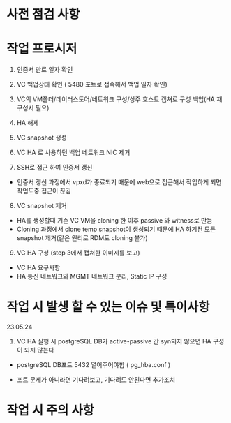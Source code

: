 # 사전 점검 사항

# 작업 프로시저
1. 인증서 만료 일자 확인
2. VC 백업상태 확인 ( 5480 포트로 접속해서 백업 일자 확인)
   
3. VC의 VM폴더/데이터스토어/네트워크 구성/상주 호스트 캡쳐로 구성 백업(HA 재구성시 필요)
   
4. HA 해제
   
5. VC snapshot 생성
   
6. VC HA 로 사용하던 백업 네트워크 NIC 제거
   
7. SSH로 접근 하여 인증서 갱신 
   
 - 인증서 갱신 과정에서 vpxd가 종료되기 때문에 web으로 접근해서 작업하게 되면 작업도중 접근이 끊김
   
8. VC snapshot 제거
 - HA를 생성할때 기존 VC VM을 cloning 한 이후 passive 와 witness로 만듬
 - Cloning 과정에서 clone temp snapshot이 생성되기 때문에 HA 하기전 모든 snapshot 제거(같은 원리로 RDM도 cloning 불가)
   
9. VC HA 구성 (step 3에서 캡쳐한 이미지를 보고)
 - VC HA 요구사항 
 - HA 통신 네트워크와 MGMT 네트워크 분리, Static IP 구성


# 작업 시 발생  할 수 있는 이슈 및 특이사항
23.05.24
1. VC HA 실행 시 postgreSQL DB가 active-passive 간 syn되지 않으면  HA 구성이 되지 않는다
 - postgreSQL DB포트 5432 열어주어야함 ( pg_hba.conf ) 
 * 포트 문제가 아니라면 기다려보고, 기다려도 안된다면 추가조치

# 작업 시 주의 사항
